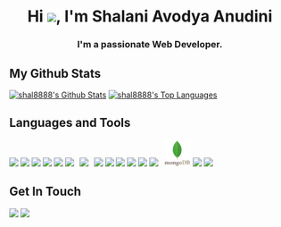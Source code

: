 <!--
**** is a ✨ _special_ ✨ repository because its `README.md` (this file) appears on your GitHub profile.-->

<h1 align="center">Hi <img src="https://raw.githubusercontent.com/MartinHeinz/MartinHeinz/master/wave.gif" width="30px">, I'm Shalani Avodya Anudini</h1>
<h3 align="center">I'm a passionate Web Developer.</h3>

##  My Github Stats

<a href="https://github.com/shal8888/github-readme-stats"><img alt="shal8888's Github Stats" src="https://github-readme-stats.vercel.app/api?username=shal8888&show_icons=true&count_private=true&theme=react&hide_border=true&hide_title=true&bg_color=0D1117" /></a>
<a href="https://github.com/shal8888/github-readme-stats"><img alt="shal8888's Top Languages" src="https://github-readme-stats.vercel.app/api/top-langs/?username=shal8888&langs_count=8&count_private=true&layout=compact&theme=react&hide_border=true&bg_color=0D1117" /></a>
<br>

## Languages and Tools
<p align="left">
    <img src="https://img.icons8.com/color/48/000000/java-coffee-cup-logo.png"/>
    <img src="https://img.icons8.com/color/48/000000/c-plus-plus-logo.png"/>
    <img src="https://img.icons8.com/color/48/000000/python.png"/>
    <img src="https://img.icons8.com/color/48/000000/html-5.png"/>
    <img src="https://img.icons8.com/color/48/000000/css3.png"/>
    <img style="padding-right:6px;" src="https://img.icons8.com/officel/40/000000/php-logo.png"/>
    <img style="padding-right:6px;" src="https://img.icons8.com/color/48/000000/nodejs.png"/>
    <img src="https://img.icons8.com/color/48/000000/react-native.png"/>
    <img src="https://img.icons8.com/color/48/000000/android-studio--v3.png"/>
    <img src="https://img.icons8.com/color/48/000000/flutter.png"/>
    <img src="https://img.icons8.com/color/48/000000/dart.png"/>
    <img src="https://img.icons8.com/color/48/000000/firebase.png"/>
    <img style="padding-right:6px;" src="https://img.icons8.com/fluent/50/000000/mysql-logo.png"/>
    <img src="https://raw.githubusercontent.com/devicons/devicon/master/icons/mongodb/mongodb-original-wordmark.svg" alt="mongodb" width="48" height="48"/>
    <img src="https://img.icons8.com/color/48/000000/bootstrap.png"/>
    <img src="https://img.icons8.com/color/48/000000/git.png"/> 
</p>

## Get In Touch
<a href="https://www.linkedin.com/in/shalani-avodya-anudini-1142ba1b9/"><img src="https://img.icons8.com/color/50/000000/linkedin.png"/></a>
<a href=""/></a>
<a href="https://www.facebook.com/shalani.avodya.5"><img src="https://img.icons8.com/color/48/000000/facebook-new.png"/></a>
